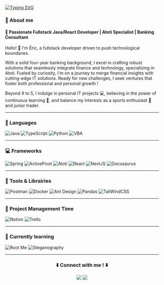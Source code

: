 [![Typing SVG](https://readme-typing-svg.demolab.com?font=Fira+Code&pause=300&color=249EF7&multiline=true&width=435&height=100&lines=Hi+there+!;Nice+to+meet+you+;Welcome+to+my+Readme)](https://git.io/typing-svg)


### 👋 About me

#### 🚀 Passionate Fullstack Java/React Developer | Atoti Specialist | Banking Consultant

Hello! 👋 I'm Éric, a fullstack developer driven to push technological boundaries. 

With a solid four-year banking background, I excel in crafting robust solutions that seamlessly integrate finance and technology, specializing in Atoti. Fueled by curiosity, I'm on a journey to merge financial insights with cutting-edge IT solutions. Ready for new challenges, I seek ventures that foster both professional and personal growth ! 

Beyond 9 to 5, I indulge in personal IT projects 💻, believing in the power of continuous learning 📖, and balance my interests as a sports enthusiast 🏃 and junior trader. 

----------

<!--
Typing code made with https://readme-typing-svg.demolab.com/demo/
Badges made with https://shields.io/
-->


### :speech_balloon: Languages
![Java](https://img.shields.io/badge/java-orange?style=for-the-badge&logo=java&logoColor=white)
![TypeScript](https://img.shields.io/badge/typescript-3178C6.svg?style=for-the-badge&logo=typescript&logoColor=white)
![Python](https://img.shields.io/badge/python-3776AB.svg?style=for-the-badge&logo=python&logoColor=white)
![VBA](https://img.shields.io/badge/vba-512BD4.svg?style=for-the-badge&logo=vba&logoColor=white)

----------

### :computer: Frameworks
![Spring](https://img.shields.io/badge/spring-6DB33F.svg?style=for-the-badge&logo=spring&logoColor=white)
![ActivePivot](https://img.shields.io/badge/activepivot-150458?style=for-the-badge&logo=activepivot&logoColor=white)
![Atoti](https://img.shields.io/badge/atoti-FF574D.svg?style=for-the-badge&logo=atoti&logoColor=white)
![React](https://img.shields.io/badge/react-3178C6.svg?style=for-the-badge&logo=react&logoColor=white)
![NextJS](https://img.shields.io/badge/nextjs-000000.svg?style=for-the-badge&logo=nextdotjs&logoColor=white)
![Docusaurus](https://img.shields.io/badge/docusaurus-green?style=for-the-badge&logo=docusaurus&logoColor=white)

----------

### :wrench: Tools & Librairies
![Postman](https://img.shields.io/badge/postman-FF6C37?style=for-the-badge&logo=postman&logoColor=white)
![Docker](https://img.shields.io/badge/docker-2496ED?style=for-the-badge&logo=docker&logoColor=white)
![Ant Design](https://img.shields.io/badge/ant_design-0170FE?style=for-the-badge&logo=antdesign&logoColor=white)
![Pandas](https://img.shields.io/badge/pandas-150458?style=for-the-badge&logo=pandas&logoColor=white)
![TailWindCSS](https://img.shields.io/badge/tailwindcss-06B6D4?style=for-the-badge&logo=tailwindcss&logoColor=white)


----------

### :date: Project Management Time
![Notion](https://img.shields.io/badge/notion-000000?style=for-the-badge&logo=notion&logoColor=white)
![Trello](https://img.shields.io/badge/trello-0052CC?style=for-the-badge&logo=trello&logoColor=white)

---------

### :mag_right: Currently learning
![Root Me](https://img.shields.io/badge/rootme-000000.svg?style=for-the-badge&logo=rootme&logoColor=white)
![Steganography](https://img.shields.io/badge/steganography-FF5D01.svg?style=for-the-badge&logo=springsecurity&logoColor=white)
  
---------
  
<h3 align="center">
⬇️ Connect with me ! ⬇️
</h3>

<div align="center">

[<img src="https://img.shields.io/badge/LinkedIn-0077B5?style=for-the-badge&logo=linkedin&logoColor=white" />](https://www.linkedin.com/in/ericdallagnol/)
[<img src="https://img.shields.io/badge/Medium-000000?style=for-the-badge&logo=medium&logoColor=white" />](https://medium.com/@ericdall)
  
</div>
